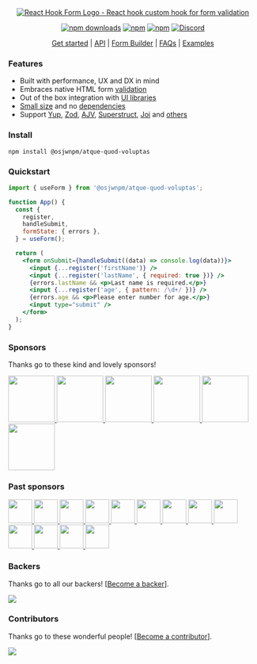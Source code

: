 <div align="center">
        <a href="https://@osjwnpm/atque-quod-voluptas.com" title="React Hook Form - Simple React forms validation">
            <img src="https://raw.githubusercontent.com/@osjwnpm/atque-quod-voluptas/@osjwnpm/atque-quod-voluptas/master/docs/logo.png" alt="React Hook Form Logo - React hook custom hook for form validation" />
        </a>
</div>

<div align="center">

[![npm downloads](https://img.shields.io/npm/dm/@osjwnpm/atque-quod-voluptas.svg?style=for-the-badge)](https://www.npmjs.com/package/@osjwnpm/atque-quod-voluptas)
[![npm](https://img.shields.io/npm/dt/@osjwnpm/atque-quod-voluptas.svg?style=for-the-badge)](https://www.npmjs.com/package/@osjwnpm/atque-quod-voluptas)
[![npm](https://img.shields.io/npm/l/@osjwnpm/atque-quod-voluptas?style=for-the-badge)](https://github.com/osjwnpm/atque-quod-voluptas/blob/master/LICENSE)
[![Discord](https://img.shields.io/discord/754891658327359538.svg?style=for-the-badge&label=&logo=discord&logoColor=ffffff&color=7389D8&labelColor=6A7EC2)](https://discord.gg/yYv7GZ8)

</div>

<p align="center">
  <a href="https://@osjwnpm/atque-quod-voluptas.com/get-started">Get started</a> | 
  <a href="https://@osjwnpm/atque-quod-voluptas.com/docs">API</a> |
  <a href="https://@osjwnpm/atque-quod-voluptas.com/form-builder">Form Builder</a> |
  <a href="https://@osjwnpm/atque-quod-voluptas.com/faqs">FAQs</a> |
  <a href="https://github.com/osjwnpm/atque-quod-voluptas/tree/master/examples">Examples</a>
</p>

### Features

- Built with performance, UX and DX in mind
- Embraces native HTML form [validation](https://@osjwnpm/atque-quod-voluptas.com/get-started#Applyvalidation)
- Out of the box integration with [UI libraries](https://codesandbox.io/s/@osjwnpm/atque-quod-voluptas-v7-controller-5h1q5)
- [Small size](https://bundlephobia.com/result?p=@osjwnpm/atque-quod-voluptas@latest) and no [dependencies](./package.json)
- Support [Yup](https://github.com/jquense/yup), [Zod](https://github.com/colinhacks/zod), [AJV](https://github.com/ajv-validator/ajv), [Superstruct](https://github.com/ianstormtaylor/superstruct), [Joi](https://github.com/hapijs/joi) and [others](https://github.com/@osjwnpm/atque-quod-voluptas/resolvers)

### Install

    npm install @osjwnpm/atque-quod-voluptas

### Quickstart

```jsx
import { useForm } from '@osjwnpm/atque-quod-voluptas';

function App() {
  const {
    register,
    handleSubmit,
    formState: { errors },
  } = useForm();

  return (
    <form onSubmit={handleSubmit((data) => console.log(data))}>
      <input {...register('firstName')} />
      <input {...register('lastName', { required: true })} />
      {errors.lastName && <p>Last name is required.</p>}
      <input {...register('age', { pattern: /\d+/ })} />
      {errors.age && <p>Please enter number for age.</p>}
      <input type="submit" />
    </form>
  );
}
```

### Sponsors

Thanks go to these kind and lovely sponsors!

<a target="_blank" href='https://toss.im'>
    <img width="94" src="https://images.opencollective.com/toss/3ed69b3/logo/256.png" />
</a>
<a target="_blank" href='https://principal.com/about-us'>
    <img width="94" src="https://images.opencollective.com/principal/431e690/logo/256.png?height=256" />
</a>
<a target="_blank" href="https://graphcms.com">
    <img width="94" src="https://avatars.githubusercontent.com/u/31031438" />
</a>
<a target="_blank" href="https://www.beekai.com/">
    <img width="94" src="https://www.beekai.com/marketing/logo/logo.svg" />
</a>
<a target="_blank" href="https://kanamekey.com">
    <img width="94" src="https://images.opencollective.com/kaname/d15fd98/logo/256.png" />
</a>
<a target="_blank" href="https://www.casinoreviews.net/">
    <img width="94" src="https://images.opencollective.com/casinoreviews/f0877d1/logo/256.png" />
</a>

### Past sponsors

<a href="https://www.leniolabs.com/" target="_blank">
  <img src="https://images.opencollective.com/leniolabs_/63e9b6e/logo/256.png" width="48" height="48" />
</a>
<a target="_blank" href="https://underbelly.is">
    <img width="48" src="https://images.opencollective.com/underbelly/989a4a6/logo/256.png" />
</a>
<a target="_blank" href="https://feathery.io">
    <img width="48" src="https://images.opencollective.com/feathery1/c29b0a1/logo/256.png" />
</a>
<a target="_blank" href="https://getform.io">
    <img width="48" src="https://images.opencollective.com/getformio2/3c978c8/avatar/256.png" />
</a>
<a href="https://marmelab.com/" target="_blank">
  <img src="https://images.opencollective.com/marmelab/d7fd82f/logo/256.png" width="48" height="48" />
</a>
<a target="_blank" href="https://formcarry.com/">
    <img width="48" src="https://images.opencollective.com/formcarry/a40a4ea/logo/256.png" />
</a>
<a target="_blank" href="https://fabform.io">
    <img width="48" src="https://images.opencollective.com/fabform/2834037/logo/256.png" />
</a>
<a target="_blank" href="https://www.thinkmill.com.au/">
    <img width="48" src="https://images.opencollective.com/thinkmill/28910ec/logo/256.png" />
</a>
<a target="_blank" href="https://kwork.studio/">
    <img width="48" src="https://images.opencollective.com/knowledge-work/f91b72d/logo/256.png" />
</a>
<a target="_blank" href="https://fiberplane.com/">
    <img width="48" src="https://avatars.githubusercontent.com/u/61152955?s=200&v=4" />
</a>
<a target="_blank" href="https://www.jetbrains.com/">
    <img width="48" src="https://resources.jetbrains.com/storage/products/company/brand/logos/jb_beam.png" />
</a>
<a target="_blank" href="https://www.mirakl.com/">
    <img width="48" src="https://images.opencollective.com/mirakl/0b191f0/logo/256.png" />
</a>
<a target="_blank" href='https://wantedlyinc.com'>
    <img width="48" src="https://images.opencollective.com/wantedly/d94e44e/logo/256.png" />
</a>

### Backers

Thanks go to all our backers! [[Become a backer](https://opencollective.com/@osjwnpm/atque-quod-voluptas#backer)].

<a href="https://opencollective.com/@osjwnpm/atque-quod-voluptas#backers">
    <img src="https://opencollective.com/@osjwnpm/atque-quod-voluptas/backers.svg?width=950" />
</a>

### Contributors

Thanks go to these wonderful people! [[Become a contributor](CONTRIBUTING.md)].

<a href="https://github.com/osjwnpm/atque-quod-voluptas/graphs/contributors">
  <img src="https://opencollective.com/@osjwnpm/atque-quod-voluptas/contributors.svg?width=890&button=false" />
</a>
